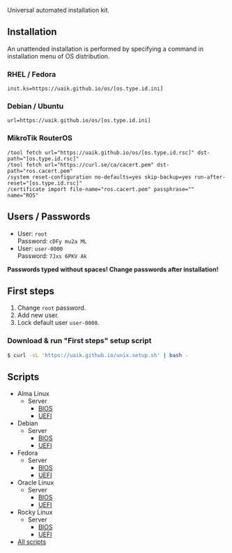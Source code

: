 Universal automated installation kit.

## Installation

An unattended installation is performed by specifying a command in installation menu of OS distribution.

### RHEL / Fedora

```
inst.ks=https://uaik.github.io/os/[os.type.id.ini]
```

### Debian / Ubuntu

```
url=https://uaik.github.io/os/[os.type.id.ini]
```

### MikroTik RouterOS

```
/tool fetch url="https://uaik.github.io/os/[os.type.id.rsc]" dst-path="[os.type.id.rsc]"
/tool fetch url="https://curl.se/ca/cacert.pem" dst-path="ros.cacert.pem"
/system reset-configuration no-defaults=yes skip-backup=yes run-after-reset="[os.type.id.rsc]"
/certificate import file-name="ros.cacert.pem" passphrase="" name="ROS"
```

## Users / Passwords

- User: `root`  
  Password: `cDFy mu2a ML`
- User: `user-0000`  
  Password: `7Jxs 6PKV Ak`

**Passwords typed without spaces! Change passwords after installation!**

## First steps

1. Change `root` password.
2. Add new user.
3. Lock default user `user-0000`.

### Download & run "First steps" setup script

```sh
$ curl -sL 'https://uaik.github.io/unix.setup.sh' | bash -
```

## Scripts

- Alma Linux
  - Server
    - [BIOS](os/alma.srv.bios.ini)
    - [UEFI](os/alma.srv.uefi.ini)
- Debian
  - Server
    - [BIOS](os/debian.srv.bios.ini)
    - [UEFI](os/debian.srv.uefi.ini)
- Fedora
  - Server
    - [BIOS](os/fedora.srv.bios.ini)
    - [UEFI](os/fedora.srv.uefi.ini)
- Oracle Linux
  - Server
    - [BIOS](os/oracle.srv.bios.ini)
    - [UEFI](os/oracle.srv.uefi.ini)
- Rocky Linux
  - Server
    - [BIOS](os/rocky.srv.bios.ini)
    - [UEFI](os/rocky.srv.uefi.ini)
- [All scripts](https://github.com/uaik/uaik.github.io/tree/main/docs/os)

